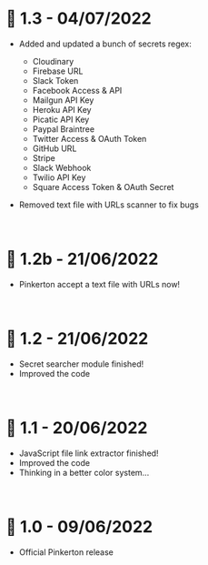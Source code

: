 # 🎉 1.3 - 04/07/2022
- Added and updated a bunch of secrets regex:
    - Cloudinary
    - Firebase URL
    - Slack Token
    - Facebook Access & API
    - Mailgun API Key
    - Heroku API Key
    - Picatic API Key
    - Paypal Braintree
    - Twitter Access & OAuth Token
    - GitHub URL
    - Stripe
    - Slack Webhook
    - Twilio API Key
    - Square Access Token & OAuth Secret

- Removed text file with URLs scanner to fix bugs

<br>

# 🎉 1.2b - 21/06/2022
- Pinkerton accept a text file with URLs now!

<br>

# 🎉 1.2 - 21/06/2022
- Secret searcher module finished!
- Improved the code

<br>

# 🎉 1.1 - 20/06/2022
- JavaScript file link extractor finished!
- Improved the code
- Thinking in a better color system...

<br>

# 🎉 1.0 - 09/06/2022
- Official Pinkerton release

